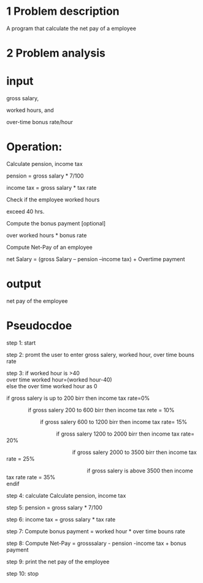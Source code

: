 
# 1 Problem description
A program that calculate the net pay of a employee 
# 2 Problem analysis
# input 
 gross salary,
 
 worked hours, and
 
 
 
 over-time bonus rate/hour
 
 # Operation:
 
  Calculate pension, income tax

  pension = gross salary * 7/100

  income tax = gross salary * tax rate
 
 Check if the employee worked hours
 
 exceed 40 hrs.

 Compute the bonus payment [optional]
 
over worked hours * bonus rate

Compute Net-Pay of an employee

 net Salary = (gross Salary – pension –income tax) + Overtime payment
 # output
  net pay of the employee
  # Pseudocdoe
  step 1: start

  step 2: promt the user to enter gross salery, worked hour, over time bouns rate
  
  step 3: if worked hour is >40 </br> over time worked hour=(worked hour-40) </br>else the over time worked hour as 0

  if gross salery is up to 200 birr then  income tax rate=0% 
  
  &emsp;&emsp;&emsp;&emsp;if gross salery 200 to 600 birr then income tax rete = 10%
    
  &emsp;&emsp;&emsp;&emsp;&emsp;&emsp; if gross salery 600 to 1200 birr then income tax rate= 15%
    
 &emsp;&emsp;&emsp;&emsp;&emsp;&emsp;&emsp;&emsp;&emsp;  if gross salery 1200 to 2000 birr then income tax rate= 20%
    
 &emsp;&emsp;&emsp;&emsp;&emsp;&emsp;&emsp;&emsp;&emsp;&emsp;&emsp;&emsp;  if gross salery 2000 to 3500 birr then income  tax rate = 25%
    
  &emsp;&emsp;&emsp;&emsp;&emsp;&emsp;&emsp;&emsp;&emsp;&emsp;&emsp;&emsp;&emsp;&emsp;&emsp;if gross salery is above 3500 then income tax rate rate = 35% </br> endif
   
 step 4:  calculate  Calculate pension, income tax

 step 5:   pension = gross salary * 7/100

 step 6:  income tax = gross salary * tax rate 
  
 step 7:  Compute bonus payment = worked hour * over time bouns rate

step 8: Compute Net-Pay = grosssalary - pension -income tax + bonus payment 
 
step 9: print the net pay of the employee

step 10: stop
  
  

